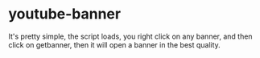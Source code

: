 # youtube-banner
It's pretty simple, the script loads, you right click on any banner, and then click on getbanner,
then it will open a banner in the best quality.
